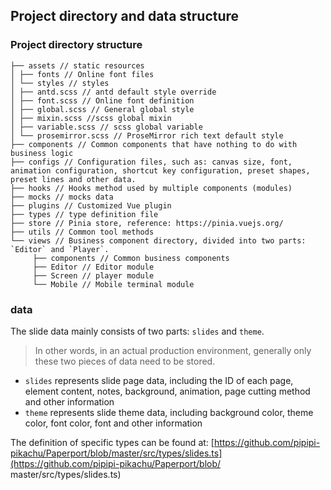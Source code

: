 ## Project directory and data structure

### Project directory structure

```
├── assets // static resources
│ ├── fonts // Online font files
│ └── styles // styles
│ ├── antd.scss // antd default style override
│ ├── font.scss // Online font definition
│ ├── global.scss // General global style
│ ├── mixin.scss //scss global mixin
│ ├── variable.scss // scss global variable
│ └── prosemirror.scss // ProseMirror rich text default style
├── components // Common components that have nothing to do with business logic
├── configs // Configuration files, such as: canvas size, font, animation configuration, shortcut key configuration, preset shapes, preset lines and other data.
├── hooks // Hooks method used by multiple components (modules)
├── mocks // mocks data
├── plugins // Customized Vue plugin
├── types // type definition file
├── store // Pinia store, reference: https://pinia.vuejs.org/
├── utils // Common tool methods
└── views // Business component directory, divided into two parts: `Editor` and `Player`.
     ├── components // Common business components
     ├── Editor // Editor module
     ├── Screen // player module
     └── Mobile // Mobile terminal module
```

### data

The slide data mainly consists of two parts: `slides` and `theme`.

> In other words, in an actual production environment, generally only these two pieces of data need to be stored.

- `slides` represents slide page data, including the ID of each page, element content, notes, background, animation, page cutting method and other information
- `theme` represents slide theme data, including background color, theme color, font color, font and other information

The definition of specific types can be found at: [https://github.com/pipipi-pikachu/Paperport/blob/master/src/types/slides.ts](https://github.com/pipipi-pikachu/Paperport/blob/ master/src/types/slides.ts)
